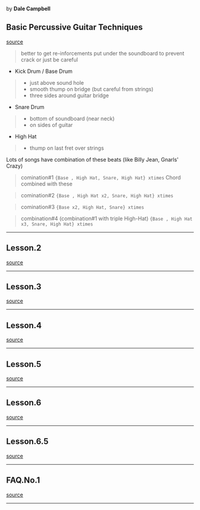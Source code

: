 
by **Dale Campbell**

## Basic Percussive Guitar Techniques
[source](https://www.youtube.com/watch?v=hluWIzd92og)

> better to get re-inforcements put under the soundboard to prevent crack
> or just be careful

* Kick Drum / Base Drum
> * just above sound hole
> * smooth thump on bridge (but careful from strings)
> * three  sides around guitar bridge

* Snare Drum
> * bottom of soundboard (near neck)
> * on sides of guitar

* High Hat
> * thump on last fret over strings

Lots of songs have combination of these beats (like Billy Jean, Gnarls' Crazy)

> comination#1
> ` {Base , High Hat, Snare, High Hat} xtimes `
> Chord combined with these

> comination#2
> ` {Base , High Hat x2, Snare, High Hat} xtimes `

> comination#3
> ` {Base x2, High Hat, Snare} xtimes `

> combination#4 (combination#1 with triple High-Hat)
> ` {Base , High Hat x3, Snare, High Hat} xtimes `

---

## Lesson.2
[source](https://www.youtube.com/watch?v=1mKh4lWFSeY)

---

## Lesson.3
[source](https://www.youtube.com/watch?v=p5Yf90t9muU)

---

## Lesson.4
[source](https://www.youtube.com/watch?v=e7ZawKBUUq4)


---

## Lesson.5
[source](https://www.youtube.com/watch?v=IFfZ8VfzQsU)


---

## Lesson.6
[source](https://www.youtube.com/watch?v=dxGjI9JiV_Y)


---

## Lesson.6.5
[source](https://www.youtube.com/watch?v=onsubwEJxtk)


---

## FAQ.No.1
[source](https://www.youtube.com/watch?v=G7Ux-lHxVBM)


---
